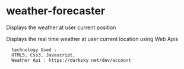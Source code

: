 # weather-forecaster
Displays the weather at user current position

Displays the real time weather at user current location using Web Apis

      technology Used :
      HTML5, Css3, Javascript, 
      Weather Api : https://darksky.net/dev/account
